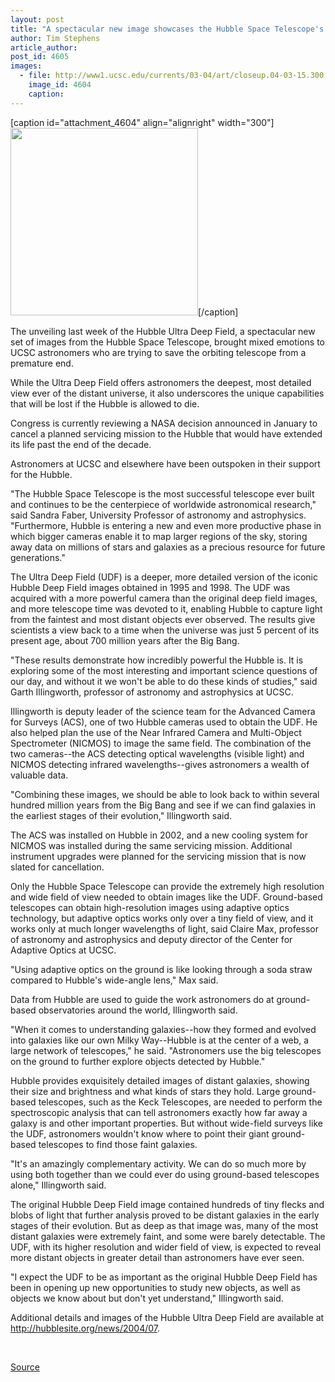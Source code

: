 ```yaml
---
layout: post
title: "A spectacular new image showcases the Hubble Space Telescope's unique capabilities"
author: Tim Stephens
article_author: 
post_id: 4605
images:
  - file: http://www1.ucsc.edu/currents/03-04/art/closeup.04-03-15.300.jpg
    image_id: 4604
    caption: 
---
```


[caption id="attachment_4604" align="alignright" width="300"]<a href="http://dev-ucsc-news.pantheonsite.io/wp-content/uploads/2004/03/closeup.04-03-15.300.jpg"><img class="size-full wp-image-4604" src="http://dev-ucsc-news.pantheonsite.io/wp-content/uploads/2004/03/closeup.04-03-15.300.jpg" alt="" width="300" height="300" /></a>[/caption]
<p>
  The unveiling last week of the Hubble Ultra Deep Field, a spectacular new set of images from the Hubble Space Telescope, brought mixed emotions to UCSC astronomers who are trying to save the orbiting telescope from a premature end.
</p>
<p>
  While the Ultra Deep Field offers astronomers the deepest, most detailed view ever of the distant universe, it also underscores the unique capabilities that will be lost if the Hubble is allowed to die.<br>
</p>
<p>
  Congress is currently reviewing a NASA decision announced in January to cancel a planned servicing mission to the Hubble that would have extended its life past the end of the decade.
</p>
<p>
  Astronomers at UCSC and elsewhere have been outspoken in their support for the Hubble.<br>
</p>
<p>
  "The Hubble Space Telescope is the most successful telescope ever built and continues to be the centerpiece of worldwide astronomical research," said Sandra Faber, University Professor of astronomy and astrophysics. "Furthermore, Hubble is entering a new and even more productive phase in which bigger cameras enable it to map larger regions of the sky, storing away data on millions of stars and galaxies as a precious resource for future generations."<br>
</p>
<p>
  The Ultra Deep Field (UDF) is a deeper, more detailed version of the iconic Hubble Deep Field images obtained in 1995 and 1998. The UDF was acquired with a more powerful camera than the original deep field images, and more telescope time was devoted to it, enabling Hubble to capture light from the faintest and most distant objects ever observed. The results give scientists a view back to a time when the universe was just 5 percent of its present age, about 700 million years after the Big Bang.<br>
</p>
<p>
  "These results demonstrate how incredibly powerful the Hubble is. It is exploring some of the most interesting and important science questions of our day, and without it we won't be able to do these kinds of studies," said Garth Illingworth, professor of astronomy and astrophysics at UCSC.<br>
</p>
<p>
  Illingworth is deputy leader of the science team for the Advanced Camera for Surveys (ACS), one of two Hubble cameras used to obtain the UDF. He also helped plan the use of the Near Infrared Camera and Multi-Object Spectrometer (NICMOS) to image the same field. The combination of the two cameras--the ACS detecting optical wavelengths (visible light) and NICMOS detecting infrared wavelengths--gives astronomers a wealth of valuable data.<br>
</p>
<p>
  "Combining these images, we should be able to look back to within several hundred million years from the Big Bang and see if we can find galaxies in the earliest stages of their evolution," Illingworth said.<br>
</p>
<p>
  The ACS was installed on Hubble in 2002, and a new cooling system for NICMOS was installed during the same servicing mission. Additional instrument upgrades were planned for the servicing mission that is now slated for cancellation.<br>
</p>
<p>
  Only the Hubble Space Telescope can provide the extremely high resolution and wide field of view needed to obtain images like the UDF. Ground-based telescopes can obtain high-resolution images using adaptive optics technology, but adaptive optics works only over a tiny field of view, and it works only at much longer wavelengths of light, said Claire Max, professor of astronomy and astrophysics and deputy director of the Center for Adaptive Optics at UCSC.<br>
</p>
<p>
  "Using adaptive optics on the ground is like looking through a soda straw compared to Hubble's wide-angle lens," Max said.<br>
</p>
<p>
  Data from Hubble are used to guide the work astronomers do at ground-based observatories around the world, Illingworth said.<br>
</p>
<p>
  "When it comes to understanding galaxies--how they formed and evolved into galaxies like our own Milky Way--Hubble is at the center of a web, a large network of telescopes," he said. "Astronomers use the big telescopes on the ground to further explore objects detected by Hubble."<br>
</p>
<p>
  Hubble provides exquisitely detailed images of distant galaxies, showing their size and brightness and what kinds of stars they hold. Large ground-based telescopes, such as the Keck Telescopes, are needed to perform the spectroscopic analysis that can tell astronomers exactly how far away a galaxy is and other important properties. But without wide-field surveys like the UDF, astronomers wouldn't know where to point their giant ground-based telescopes to find those faint galaxies.<br>
</p>
<p>
  "It's an amazingly complementary activity. We can do so much more by using both together than we could ever do using ground-based telescopes alone," Illingworth said.<br>
</p>
<p>
  The original Hubble Deep Field image contained hundreds of tiny flecks and blobs of light that further analysis proved to be distant galaxies in the early stages of their evolution. But as deep as that image was, many of the most distant galaxies were extremely faint, and some were barely detectable. The UDF, with its higher resolution and wider field of view, is expected to reveal more distant objects in greater detail than astronomers have ever seen.<br>
</p>
<p>
  "I expect the UDF to be as important as the original Hubble Deep Field has been in opening up new opportunities to study new objects, as well as objects we know about but don't yet understand," Illingworth said.<br>
</p>
<p>
  Additional details and images of the Hubble Ultra Deep Field are available at <a href="http://hubblesite.org/news/2004/07">http://hubblesite.org/news/2004/07</a>.
</p>
<p>
  <br>
</p>
<p><a href="http://www1.ucsc.edu/currents/03-04/03-15/hubble.html" title="Permalink to hubble">Source</a></p>
